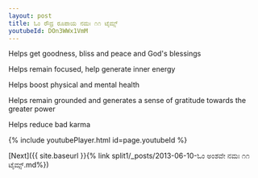 ```yaml
---
layout: post
title: ಓಂ ರೌದ್ರ ರೂಪಾಯ ನಮಃ ೧೧ ಟೈಮ್ಸ್
youtubeId: DOn3WWx1VmM
---
```

 
 
Helps get goodness, bliss and peace and God's blessings
 
Helps remain focused, help generate inner energy 
 
Helps boost physical and mental health 
 
Helps remain grounded and generates a sense of gratitude towards the greater power 
 
Helps reduce bad karma
 
 
 
 


{% include youtubePlayer.html id=page.youtubeId %}
 
[Next]({{ site.baseurl }}{% link  split1/_posts/2013-06-10-ಓಂ ಅಂಶವೇ ನಮಃ ೧೧ ಟೈಮ್ಸ್.md%})
 

